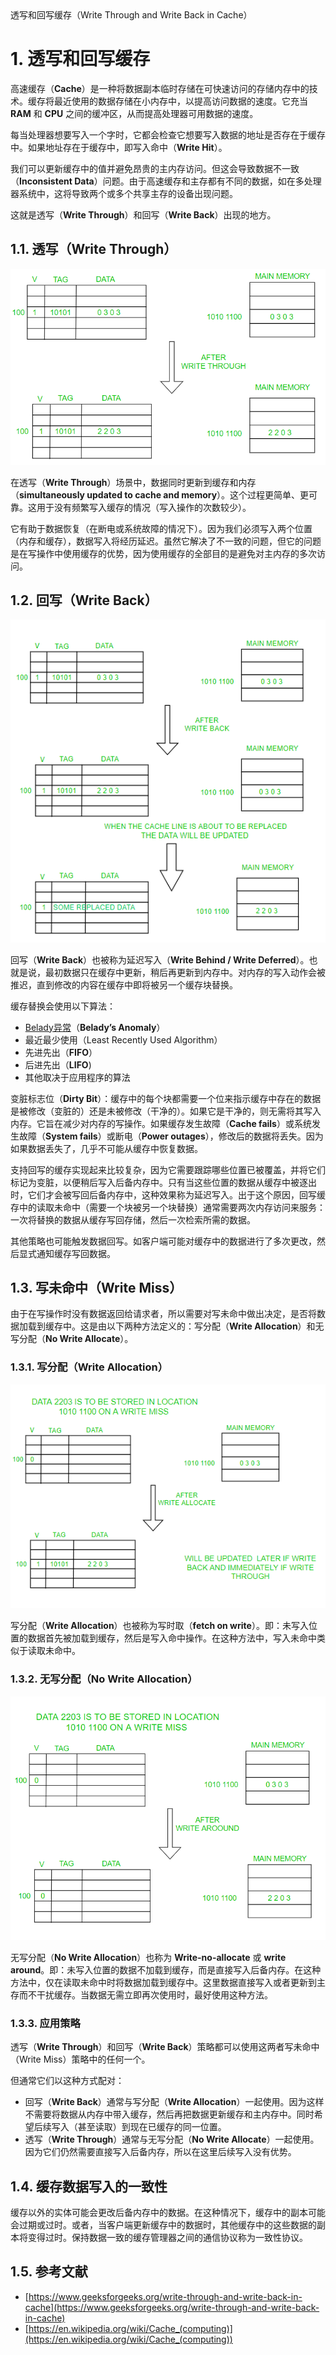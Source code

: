 <section id="title">透写和回写缓存（Write Through and Write Back in Cache）</section>

# 1. 透写和回写缓存

高速缓存（**Cache**）是一种将数据副本临时存储在可快速访问的存储内存中的技术。缓存将最近使用的数据存储在小内存中，以提高访问数据的速度。它充当 **RAM** 和 **CPU** 之间的缓冲区，从而提高处理器可用数据的速度。

每当处理器想要写入一个字时，它都会检查它想要写入数据的地址是否存在于缓存中。如果地址存在于缓存中，即写入命中（**Write Hit**）。

我们可以更新缓存中的值并避免昂贵的主内存访问。但这会导致数据不一致（**Inconsistent Data**）问题。由于高速缓存和主存都有不同的数据，如在多处理器系统中，这将导致两个或多个共享主存的设备出现问题。

这就是透写（**Write Through**）和回写（**Write Back**）出现的地方。

## 1.1. 透写（Write Through）

![Figure1-1](Figure1-1.png)

在透写（**Write Through**）场景中，数据同时更新到缓存和内存（**simultaneously updated to cache and memory**）。这个过程更简单、更可靠。这用于没有频繁写入缓存的情况（写入操作的次数较少）。

它有助于数据恢复（在断电或系统故障的情况下）。因为我们必须写入两个位置（内存和缓存），数据写入将经历延迟。虽然它解决了不一致的问题，但它的问题是在写操作中使用缓存的优势，因为使用缓存的全部目的是避免对主内存的多次访问。

## 1.2. 回写（Write Back）

![Figure1-2](Figure1-2.png)

回写（**Write Back**）也被称为延迟写入（**Write Behind / Write Deferred**）。也就是说，最初数据只在缓存中更新，稍后再更新到内存中。对内存的写入动作会被推迟，直到修改的内容在缓存中即将被另一个缓存块替换。

缓存替换会使用以下算法：

* [Belady异常](https://www.geeksforgeeks.org/beladys-anomaly-in-page-replacement-algorithms)（**Belady’s Anomaly**）
* 最近最少使用（Least Recently Used Algorithm）
* 先进先出（**FIFO**）
* 后进先出（**LIFO**)
* 其他取决于应用程序的算法

变脏标志位（**Dirty Bit**）：缓存中的每个块都需要一个位来指示缓存中存在的数据是被修改（变脏的）还是未被修改（干净的）。如果它是干净的，则无需将其写入内存。它旨在减少对内存的写操作。如果缓存发生故障（**Cache fails**）或系统发生故障（**System fails**）或断电（**Power outages**），修改后的数据将丢失。因为如果数据丢失了，几乎不可能从缓存中恢复数据。

支持回写的缓存实现起来比较复杂，因为它需要跟踪哪些位置已被覆盖，并将它们标记为变脏，以便稍后写入后备内存中。只有当这些位置的数据从缓存中被逐出时，它们才会被写回后备内存中，这种效果称为延迟写入。出于这个原因，回写缓存中的读取未命中（需要一个块被另一个块替换）通常需要两次内存访问来服务：一次将替换的数据从缓存写回存储，然后一次检索所需的数据。

其他策略也可能触发数据回写。如客户端可能对缓存中的数据进行了多次更改，然后显式通知缓存写回数据。

## 1.3. 写未命中（Write Miss）

由于在写操作时没有数据返回给请求者，所以需要对写未命中做出决定，是否将数据加载到缓存中。这是由以下两种方法定义的：写分配（**Write Allocation**）和无写分配（**No Write Allocate**）。

### 1.3.1. 写分配（Write Allocation）

![Figure1-3](Figure1-3.png)

写分配（**Write Allocation**）也被称为写时取（**fetch on write**）。即：未写入位置的数据首先被加载到缓存，然后是写入命中操作。在这种方法中，写入未命中类似于读取未命中。

### 1.3.2. 无写分配（No Write Allocation）

![Figure1-4](Figure1-4.png)

无写分配（**No Write Allocation**）也称为 **Write-no-allocate** 或 **write around**。即：未写入位置的数据不加载到缓存，而是直接写入后备内存。在这种方法中，仅在读取未命中时将数据加载到缓存中。这里数据直接写入或者更新到主存而不干扰缓存。当数据无需立即再次使用时，最好使用这种方法。

### 1.3.3. 应用策略

透写（**Write Through**）和回写（**Write Back**）策略都可以使用这两者写未命中（Write Miss）策略中的任何一个。

但通常它们以这种方式配对：

* 回写（**Write Back**）通常与写分配（**Write Allocation**）一起使用。因为这样不需要将数据从内存中带入缓存，然后再把数据更新缓存和主内存中。同时希望后续写入（甚至读取）到现在已缓存的同一位置。
* 透写（**Write Through**）通常与无写分配（**No Write Allocate**）一起使用。因为它们仍然需要直接写入后备内存，所以在这里后续写入没有优势。

## 1.4. 缓存数据写入的一致性

缓存以外的实体可能会更改后备内存中的数据。在这种情况下，缓存中的副本可能会过期或过时。或者，当客户端更新缓存中的数据时，其他缓存中的这些数据的副本将变得过时。保持数据一致的缓存管理器之间的通信协议称为一致性协议。

## 1.5. 参考文献

* [https://www.geeksforgeeks.org/write-through-and-write-back-in-cache](https://www.geeksforgeeks.org/write-through-and-write-back-in-cache)
* [https://en.wikipedia.org/wiki/Cache_(computing)](https://en.wikipedia.org/wiki/Cache_(computing))